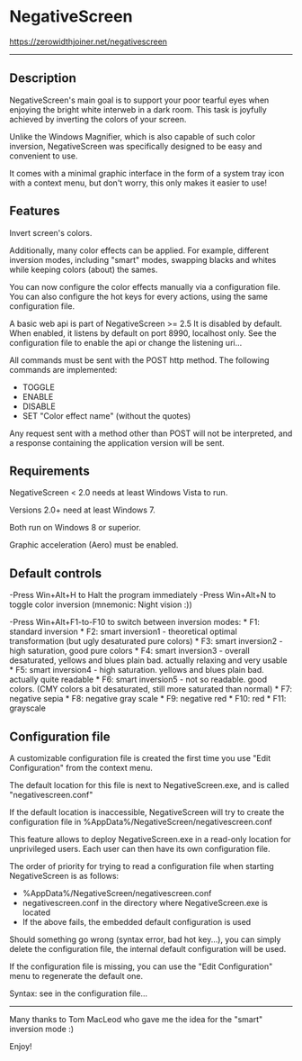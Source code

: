# NegativeScreen #

https://zerowidthjoiner.net/negativescreen

***

## Description

NegativeScreen's main goal is to support your poor tearful eyes when enjoying the bright white interweb in a dark room.
This task is joyfully achieved by inverting the colors of your screen.

Unlike the Windows Magnifier, which is also capable of such color inversion,
NegativeScreen was specifically designed to be easy and convenient to use.

It comes with a minimal graphic interface in the form of a system tray icon with a context menu,
but don't worry, this only makes it easier to use!


## Features

Invert screen's colors.

Additionally, many color effects can be applied.
For example, different inversion modes, including "smart" modes,
swapping blacks and whites while keeping colors (about) the sames.

You can now configure the color effects manually via a configuration file.
You can also configure the hot keys for every actions, using the same configuration file.

A basic web api is part of NegativeScreen >= 2.5
It is disabled by default. When enabled, it listens by default on port 8990, localhost only.
See the configuration file to enable the api or change the listening uri...

All commands must be sent with the POST http method.
The following commands are implemented:
- TOGGLE
- ENABLE
- DISABLE
- SET "Color effect name" (without the quotes)

Any request sent with a method other than POST will not be interpreted,
and a response containing the application version will be sent.


## Requirements

NegativeScreen < 2.0 needs at least Windows Vista to run.

Versions 2.0+ need at least Windows 7.

Both run on Windows 8 or superior.

Graphic acceleration (Aero) must be enabled.


## Default controls

-Press Win+Alt+H to Halt the program immediately
-Press Win+Alt+N to toggle color inversion (mnemonic: Night vision :))

-Press Win+Alt+F1-to-F10 to switch between inversion modes:
	* F1: standard inversion
	* F2: smart inversion1 - theoretical optimal transformation (but ugly desaturated pure colors)
	* F3: smart inversion2 - high saturation, good pure colors
	* F4: smart inversion3 - overall desaturated, yellows and blues plain bad. actually relaxing and very usable
	* F5: smart inversion4 - high saturation. yellows and blues  plain bad. actually quite readable
	* F6: smart inversion5 - not so readable. good colors. (CMY colors a bit desaturated, still more saturated than normal)
	* F7: negative sepia
	* F8: negative gray scale
	* F9: negative red
	* F10: red
	* F11: grayscale


## Configuration file

A customizable configuration file is created the first time you use "Edit Configuration" from the context menu.

The default location for this file is next to NegativeScreen.exe, and is called "negativescreen.conf"

If the default location is inaccessible,
NegativeScreen will try to create the configuration file in %AppData%/NegativeScreen/negativescreen.conf

This feature allows to deploy NegativeScreen.exe in a read-only location for unprivileged users.
Each user can then have its own configuration file.

The order of priority for trying to read a configuration file when starting NegativeScreen is as follows:
- %AppData%/NegativeScreen/negativescreen.conf
- negativescreen.conf in the directory where NegativeScreen.exe is located
- If the above fails, the embedded default configuration is used

Should something go wrong (syntax error, bad hot key...), you can simply delete the configuration file,
the internal default configuration will be used.

If the configuration file is missing, you can use the "Edit Configuration" menu to regenerate the default one.

Syntax: see in the configuration file...


***

Many thanks to Tom MacLeod who gave me the idea for the "smart" inversion mode :)


Enjoy!
